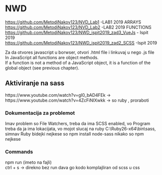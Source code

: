 # NWD

https://github.com/MetodiNakov123/NVD_Lab1 -LAB1 2019 ARRAYS <br>
https://github.com/MetodiNakov123/NVD_Lab2 -LAB2 2019 FUNCTIONS <br>
https://github.com/MetodiNakov123/NWD_ispit2019_zad3_VueJs - Ispit 2019 <br>
https://github.com/MetodiNakov123/NWD_ispit2019_zad2_SCSS -Ispit 2019 <br>

Za da otvores javascript u borwser, otvori .html file i linkuvaj <script src="oop.js"></script> u nego .js file 
In JavaScript all functions are object methods. <br>
If a function is not a method of a JavaScript object, it is a function of the global object (see previous chapter).

<h2>Aktiviranje na sass </h2>
https://www.youtube.com/watch?v=gI0_bAD4FEk -> 
https://www.youtube.com/watch?v=4ZcFiNIXwkk -> so ruby , proraboti<br>
<h3>Dokumentacija za problemot </h3>
Imav problem so File Watchers, treba da ima SCSS enabled, vo Program treba da ja ima lokacijata, vo mojot slucaj na ruby C:\Ruby26-x64\bin\sass, simnav Ruby bidejki nejkese so npm install node-sass nikako so npm nejkese <br>
<h3> Commands </h3>
npm run (imeto na fajli)<br>
ctrl + s -> direkno bez run dava go kodo komplajliran od scss u css<br>
